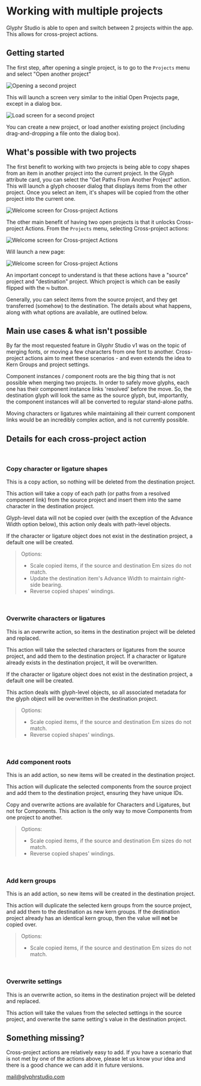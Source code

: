 # Working with multiple projects

Glyphr Studio is able to open and switch between 2 projects within the app. This
allows for cross-project actions.

## Getting started

The first step, after opening a single project, is to go to the `Projects` menu
and select "Open another project"

![Opening a second project](../img/multi-projects_open.png)

This will launch a screen very similar to the initial Open Projects page, except in
a dialog box.

![Load screen for a second project](../img/multi-projects_load.png)

You can create a new project, or load another existing project (including drag-and-dropping a
file onto the dialog box).

## What's possible with two projects

The first benefit to working with two projects is being able to copy shapes from an item in another project into the current project. In the Glyph attribute card, you can select the "Get Paths From Another Project" action. This will launch a glyph chooser dialog that displays items from the other project. Once you select an item, it's shapes will be copied from the other project into the current one.

![Welcome screen for Cross-project Actions](../img/multi-projects_action.png)

The other main benefit of having two open projects is that it unlocks Cross-project Actions. From the `Projects` menu, selecting Cross-project actions:

![Welcome screen for Cross-project Actions](../img/multi-projects_menu.png)

Will launch a new page:

![Welcome screen for Cross-project Actions](../img/multi-projects_welcome.png)

An important concept to understand is that these actions have a "source" project and "destination" project. Which project is which can be easily flipped with the `⮀` button.

Generally, you can select items from the source project, and they get transferred (somehow) to the destination. The details about what happens, along with what options are available, are outlined below.

## Main use cases & what isn't possible

By far the most requested feature in Glyphr Studio v1 was on the topic of
merging fonts, or moving a few characters from one font to another. Cross-project
actions aim to meet these scenarios - and even extends the idea to Kern Groups and
project settings.

Component instances / component roots are the big thing that is not possible when merging two projects. In order to safely move glyphs, each one has their component instance links 'resolved' before the move. So, the destination glyph will look the same as the source glyph, but, importantly, the component instances will all be converted to regular stand-alone paths.

Moving characters or ligatures while maintaining all their current component links would be an incredibly complex action, and is not currently possible.

## Details for each cross-project action

&nbsp;

### Copy character or ligature shapes

<Badge type="tip">This is a copy action, so nothing will be deleted from the destination project.</Badge>

This action will take a copy of each path (or paths from a resolved component link) from the source project and insert them into the same character in the destination project.

Glyph-level data will not be copied over (with the exception of the Advance Width option below), this action only deals with path-level objects.

If the character or ligature object does not exist in the destination project, a default one will be created.

> Options:
>
> - Scale copied items, if the source and destination Em sizes do not match.
> - Update the destination item's Advance Width to maintain right-side bearing.
> - Reverse copied shapes' windings.

&nbsp;

### Overwrite characters or ligatures

<Badge type="warning">This is an overwrite action, so items in the destination project will be deleted and replaced.</Badge>

This action will take the selected characters or ligatures from the source project, and add them to the destination project. If a character or ligature already exists in the destination project, it will be overwritten.

If the character or ligature object does not exist in the destination project, a default one will be created.

This action deals with glyph-level objects, so all associated metadata for the glyph object will be overwritten in the destination project.

> Options:
>
> - Scale copied items, if the source and destination Em sizes do not match.
> - Reverse copied shapes' windings.

&nbsp;

### Add component roots

<Badge type="tip">This is an add action, so new items will be created in the destination project.</Badge>

This action will duplicate the selected components from the source project and add them to the destination project, ensuring they have unique IDs.

Copy and overwrite actions are available for Characters and Ligatures, but not
for Components. This action is the only way to move Components from one
project to another.

> Options:
>
> - Scale copied items, if the source and destination Em sizes do not match.
> - Reverse copied shapes' windings.

&nbsp;

### Add kern groups

<Badge type="tip">This is an add action, so new items will be created in the destination project.</Badge>

This action will duplicate the selected kern groups from the source project, and add them to the destination as new kern groups. If the destination project already has an identical kern group, then the value will **not** be copied over.

> Options:
>
> - Scale copied items, if the source and destination Em sizes do not match.

&nbsp;

### Overwrite settings

<Badge type="warning">This is an overwrite action, so items in the destination project will be deleted and replaced.</Badge>

This action will take the values from the selected settings in the source project, and overwrite the same setting's value in the destination project.

## Something missing?

Cross-project actions are relatively easy to add. If you have a scenario that is not met by one of the actions above, please let us know your idea and there is a good chance we can add it in future versions.

mail@glyphrstudio.com
